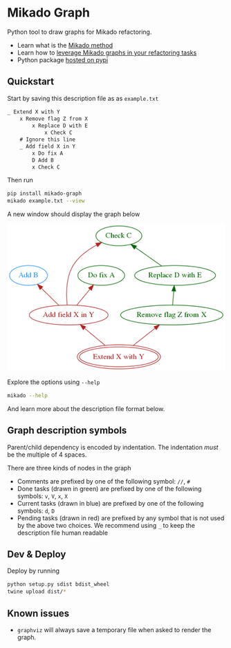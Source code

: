 # Mikado Graph

Python tool to draw graphs for Mikado refactoring.

- Learn what is the [Mikado method](https://pragprog.com/magazines/2010-06/the-mikado-method)
- Learn how to [leverage Mikado graphs in your refactoring tasks](https://www.syrianspock.com/software/2018/07/08/mikado-refactoring/)
- Python package [hosted on pypi](https://pypi.org/project/mikado-graph/)

## Quickstart

Start by saving this description file as as `example.txt`
```
_ Extend X with Y
    x Remove flag Z from X
        x Replace D with E
            x Check C
    # Ignore this line
    _ Add field X in Y
        x Do fix A
        D Add B
        x Check C
```
Then run
```bash
pip install mikado-graph
mikado example.txt --view
```
A new window should display the graph below

![Example graph](https://raw.githubusercontent.com/SyrianSpock/mikado-graph/master/example.png)

Explore the options using `--help`
```bash
mikado --help
```
And learn more about the description file format below.

## Graph description symbols

Parent/child dependency is encoded by indentation.  The indentation _must_ be the multiple of 4 spaces.

There are three kinds of nodes in the graph
- Comments are prefixed by one of the following symbol: `//`, `#`
- Done tasks (drawn in green) are prefixed by one of the following symbols: `v`, `V`, `x`, `X`
- Current tasks (drawn in blue) are prefixed by one of the following symbols: `d`, `D`
- Pending tasks (drawn in red) are prefixed by any symbol that is not used by the above two choices.
  We recommend using `_` to keep the description file human readable

## Dev & Deploy

Deploy by running
```bash
python setup.py sdist bdist_wheel
twine upload dist/*
```

## Known issues

- `graphviz` will always save a temporary file when asked to render the graph.
